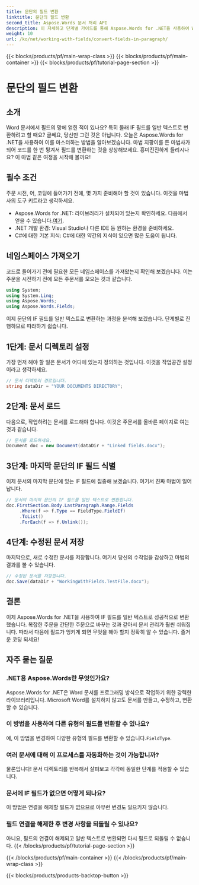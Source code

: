 ```yaml
---
title: 문단의 필드 변환
linktitle: 문단의 필드 변환
second_title: Aspose.Words 문서 처리 API
description: 이 자세하고 단계별 가이드를 통해 Aspose.Words for .NET을 사용하여 Word 문서에서 IF 필드를 일반 텍스트로 변환하는 방법을 알아보세요.
weight: 10
url: /ko/net/working-with-fields/convert-fields-in-paragraph/
---
```


{{< blocks/products/pf/main-wrap-class >}}
{{< blocks/products/pf/main-container >}}
{{< blocks/products/pf/tutorial-page-section >}}

# 문단의 필드 변환

## 소개

Word 문서에서 필드의 망에 얽힌 적이 있나요? 특히 몰래 IF 필드를 일반 텍스트로 변환하려고 할 때요? 글쎄요, 당신만 그런 것은 아닙니다. 오늘은 Aspose.Words for .NET을 사용하여 이를 마스터하는 방법을 알아보겠습니다. 마법 지팡이를 든 마법사가 되어 코드를 한 번 튕겨서 필드를 변환하는 것을 상상해보세요. 흥미진진하게 들리시나요? 이 마법 같은 여정을 시작해 볼까요!

## 필수 조건

주문 시전, 어, 코딩에 들어가기 전에, 몇 가지 준비해야 할 것이 있습니다. 이것을 마법사의 도구 키트라고 생각하세요.

-  Aspose.Words for .NET: 라이브러리가 설치되어 있는지 확인하세요. 다음에서 얻을 수 있습니다.[여기](https://releases.aspose.com/words/net/).
- .NET 개발 환경: Visual Studio나 다른 IDE 등 원하는 환경을 준비하세요.
- C#에 대한 기본 지식: C#에 대한 약간의 지식이 있으면 많은 도움이 됩니다.

## 네임스페이스 가져오기

코드로 들어가기 전에 필요한 모든 네임스페이스를 가져왔는지 확인해 보겠습니다. 이는 주문을 시전하기 전에 모든 주문서를 모으는 것과 같습니다.

```csharp
using System;
using System.Linq;
using Aspose.Words;
using Aspose.Words.Fields;
```

이제 문단의 IF 필드를 일반 텍스트로 변환하는 과정을 분석해 보겠습니다. 단계별로 진행하므로 따라하기 쉽습니다.

## 1단계: 문서 디렉토리 설정

가장 먼저 해야 할 일은 문서가 어디에 있는지 정의하는 것입니다. 이것을 작업공간 설정이라고 생각하세요.

```csharp
// 문서 디렉토리 경로입니다.
string dataDir = "YOUR DOCUMENTS DIRECTORY";
```

## 2단계: 문서 로드

다음으로, 작업하려는 문서를 로드해야 합니다. 이것은 주문서를 올바른 페이지로 여는 것과 같습니다.

```csharp
// 문서를 로드하세요.
Document doc = new Document(dataDir + "Linked fields.docx");
```

## 3단계: 마지막 문단의 IF 필드 식별

이제 문서의 마지막 문단에 있는 IF 필드에 집중해 보겠습니다. 여기서 진짜 마법이 일어납니다.

```csharp
// 문서의 마지막 문단의 IF 필드를 일반 텍스트로 변환합니다.
doc.FirstSection.Body.LastParagraph.Range.Fields
     .Where(f => f.Type == FieldType.FieldIf)
     .ToList()
     .ForEach(f => f.Unlink());
```

## 4단계: 수정된 문서 저장

마지막으로, 새로 수정한 문서를 저장합니다. 여기서 당신의 수작업을 감상하고 마법의 결과를 볼 수 있습니다.

```csharp
// 수정된 문서를 저장합니다.
doc.Save(dataDir + "WorkingWithFields.TestFile.docx");
```

## 결론

이제 Aspose.Words for .NET을 사용하여 IF 필드를 일반 텍스트로 성공적으로 변환했습니다. 복잡한 주문을 간단한 주문으로 바꾸는 것과 같아서 문서 관리가 훨씬 쉬워집니다. 따라서 다음에 필드가 엉키게 되면 무엇을 해야 할지 정확히 알 수 있습니다. 즐거운 코딩 되세요!

## 자주 묻는 질문

### .NET용 Aspose.Words란 무엇인가요?
Aspose.Words for .NET은 Word 문서를 프로그래밍 방식으로 작업하기 위한 강력한 라이브러리입니다. Microsoft Word를 설치하지 않고도 문서를 만들고, 수정하고, 변환할 수 있습니다.

### 이 방법을 사용하여 다른 유형의 필드를 변환할 수 있나요?
 예, 이 방법을 변경하여 다양한 유형의 필드를 변환할 수 있습니다.`FieldType`.

### 여러 문서에 대해 이 프로세스를 자동화하는 것이 가능합니까?
물론입니다! 문서 디렉토리를 반복해서 살펴보고 각각에 동일한 단계를 적용할 수 있습니다.

### 문서에 IF 필드가 없으면 어떻게 되나요?
이 방법은 연결을 해제할 필드가 없으므로 아무런 변경도 일으키지 않습니다.

### 필드 연결을 해제한 후 변경 사항을 되돌릴 수 있나요?
아니요, 필드의 연결이 해제되고 일반 텍스트로 변환되면 다시 필드로 되돌릴 수 없습니다.
{{< /blocks/products/pf/tutorial-page-section >}}

{{< /blocks/products/pf/main-container >}}
{{< /blocks/products/pf/main-wrap-class >}}

{{< blocks/products/products-backtop-button >}}
